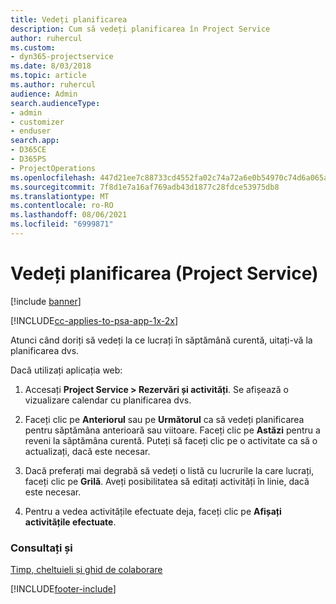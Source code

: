 ```yaml
---
title: Vedeți planificarea
description: Cum să vedeți planificarea în Project Service
author: ruhercul
ms.custom:
- dyn365-projectservice
ms.date: 8/03/2018
ms.topic: article
ms.author: ruhercul
audience: Admin
search.audienceType:
- admin
- customizer
- enduser
search.app:
- D365CE
- D365PS
- ProjectOperations
ms.openlocfilehash: 447d21ee7c88733cd4552fa02c74a72a6e0b54970c74d6a065a9b3fe93bbb266
ms.sourcegitcommit: 7f8d1e7a16af769adb43d1877c28fdce53975db8
ms.translationtype: MT
ms.contentlocale: ro-RO
ms.lasthandoff: 08/06/2021
ms.locfileid: "6999871"
---
```

# <a name="view-your-schedule-project-service"></a>Vedeți planificarea (Project Service)

[!include [banner](../includes/psa-now-project-operations.md)]

[!INCLUDE[cc-applies-to-psa-app-1x-2x](../includes/cc-applies-to-psa-app-1x-2x.md)]

Atunci când doriți să vedeți la ce lucrați în săptămână curentă, uitați-vă la planificarea dvs.  
  
 Dacă utilizați aplicația web:  
  
1.  Accesați **Project Service > Rezervări și activități**. Se afișează o vizualizare calendar cu planificarea dvs.  
  
2.  Faceți clic pe **Anteriorul** sau pe **Următorul** ca să vedeți planificarea pentru săptămâna anterioară sau viitoare. Faceți clic pe **Astăzi** pentru a reveni la săptămâna curentă. Puteți să faceți clic pe o activitate ca să o actualizați, dacă este necesar.  
  
3.  Dacă preferați mai degrabă să vedeți o listă cu lucrurile la care lucrați, faceți clic pe **Grilă**. Aveți posibilitatea să editați activități în linie, dacă este necesar.  
  
4.  Pentru a vedea activitățile efectuate deja, faceți clic pe **Afișați activitățile efectuate**.  
  
### <a name="see-also"></a>Consultați și  
 [Timp, cheltuieli și ghid de colaborare](../psa/time-expense-collaboration-guide.md)


[!INCLUDE[footer-include](../includes/footer-banner.md)]